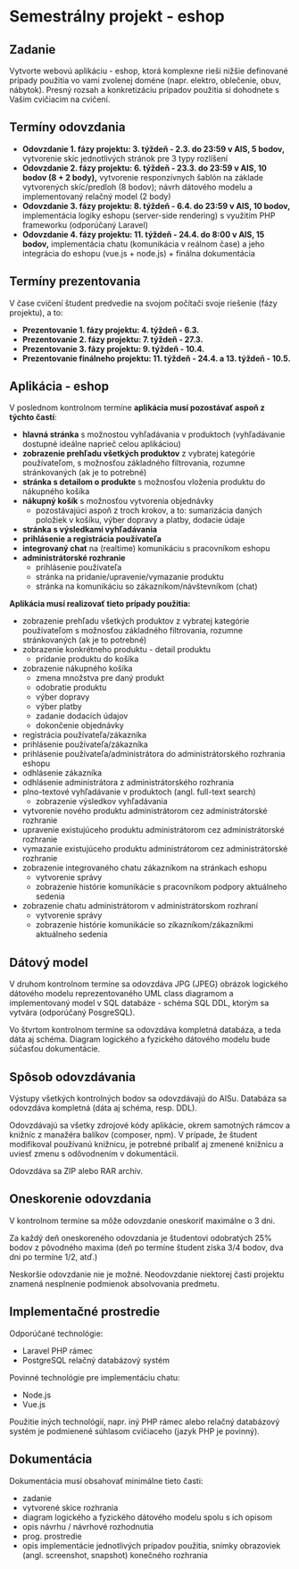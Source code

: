# Semestrálny projekt - eshop

## Zadanie
Vytvorte webovú aplikáciu - eshop, ktorá komplexne rieši nižšie definované prípady použitia vo vami zvolenej doméne (napr. elektro, oblečenie, obuv, nábytok). Presný rozsah a konkretizáciu prípadov použitia si dohodnete s Vašim cvičiacim na cvičení.


## Termíny odovzdania
* **Odovzdanie 1. fázy projektu: 3. týždeň - 2.3. do 23:59 v AIS, 5 bodov,** vytvorenie skíc jednotlivých stránok pre 3 typy rozlíšení
* **Odovzdanie 2. fázy projektu: 6. týždeň - 23.3. do 23:59 v AIS, 10 bodov (8 + 2 body),** vytvorenie responzívnych šablón na základe vytvorených skíc/predloh (8 bodov); návrh dátového modelu a implementovaný relačný model (2 body)
* **Odovzdanie 3. fázy projektu: 8. týždeň - 6.4. do 23:59 v AIS, 10 bodov,** implementácia logiky eshopu (server-side rendering) s využitím PHP frameworku (odporúčaný Laravel)
* **Odovzdanie 4. fázy projektu: 11. týždeň - 24.4. do 8:00 v AIS, 15 bodov,** implementácia chatu (komunikácia v reálnom čase) a jeho integrácia do eshopu (vue.js + node.js) + finálna dokumentácia

## Termíny prezentovania
V čase cvičení študent predvedie na svojom počítači svoje riešenie (fázy projektu), a to:
* **Prezentovanie 1. fázy projektu: 4. týždeň - 6.3.**
* **Prezentovanie 2. fázy projektu: 7. týždeň - 27.3.**
* **Prezentovanie 3. fázy projektu: 9. týždeň - 10.4.**
* **Prezentovanie finálneho projektu: 11. týždeň - 24.4. a 13. týždeň - 10.5.**


## Aplikácia - eshop
V poslednom kontrolnom termíne **aplikácia musí pozostávať aspoň z týchto častí**:
* **hlavná stránka** s možnostou vyhľadávania v produktoch (vyhľadávanie dostupné ideálne naprieč celou aplikáciou)
* **zobrazenie prehľadu všetkých produktov** z vybratej kategórie používateľom, s možnosťou základného filtrovania, rozumne stránkovaných (ak je to potrebné)
* **stránka s detailom o produkte** s možnosťou vloženia produktu do nákupného košíka
* **nákupný košík** s možnosťou vytvorenia objednávky
    * pozostávajúci aspoň z troch krokov, a to: sumarizácia daných položiek v košíku, výber dopravy a platby, dodacie údaje
* **stránka s výsledkami vyhľadávania**
* **prihlásenie a registrácia používateľa**
* **integrovaný chat** na (realtime) komunikáciu s pracovníkom eshopu
* **administrátorské rozhranie**
  * prihlásenie používateľa
  * stránka na pridanie/upravenie/vymazanie produktu
  * stránka na komunikáciu so zákazníkom/návštevníkom (chat)

**Aplikácia musí realizovať tieto prípady použitia:**

* zobrazenie prehľadu všetkých produktov z vybratej kategórie používateľom s možnosťou základného filtrovania, rozumne stránkovaných (ak je to potrebné)
* zobrazenie konkrétneho produktu - detail produktu
    * pridanie produktu do košíka
* zobrazenie nákupného košíka
    * zmena množstva pre daný produkt
    * odobratie produktu
    * výber dopravy
    * výber platby
    * zadanie dodacích údajov
    * dokončenie objednávky
* registrácia používateľa/zákazníka
* prihlásenie používateľa/zákazníka
* prihlásenie používateľa/administrátora do administrátorského rozhrania eshopu
* odhlásenie zákazníka
* odhlásenie administrátora z administrátorského rozhrania
* plno-textové vyhľadávanie v produktoch (angl. full-text search)
    * zobrazenie výsledkov vyhľadávania
* vytvorenie nového produktu administrátorom cez administrátorské rozhranie
* upravenie existujúceho produktu administrátorom cez administrátorské rozhranie
* vymazanie existujúceho produktu administrátorom cez administrátorské rozhranie
* zobrazenie integrovaného chatu zákazníkom na stránkach eshopu
    * vytvorenie správy
    * zobrazenie histórie komunikácie s pracovníkom podpory aktuálneho sedenia
* zobrazenie chatu administrátorom v administrátorskom rozhraní
    * vytvorenie správy
    * zobrazenie histórie komunikácie so zíkazníkom/zákazníkmi aktuálneho sedenia

## Dátový model
V druhom kontrolnom termíne sa odovzdáva JPG (JPEG) obrázok logického dátového modelu reprezentovaného UML class diagramom a implementovaný model v SQL databáze - schéma SQL DDL, ktorým sa vytvára (odporúčaný PosgreSQL).

Vo štvrtom kontrolnom termíne sa odovzdáva kompletná databáza, a teda dáta aj schéma. Diagram logického a fyzického dátového modelu bude súčasťou dokumentácie.

## Spôsob odovzdávania
Výstupy všetkých kontrolných bodov sa odovzdávajú do AISu. Databáza sa odovzdáva kompletná (dáta aj schéma, resp. DDL).

Odovzdávajú sa všetky zdrojové kódy aplikácie, okrem samotných rámcov a knižníc z manažéra balíkov (composer, npm). V prípade, že študent modifikoval používanú knižnicu, je potrebné pribaliť aj zmenené knižnicu a uviesť zmenu s odôvodnením v dokumentácii.

Odovzdáva sa ZIP alebo RAR archív.


## Oneskorenie odovzdania
V kontrolnom termíne sa môže odovzdanie oneskoriť maximálne o 3 dni.

Za každý deň oneskoreného odovzdania je študentovi odobratých 25% bodov z pôvodného maxima (deň po termíne študent získa 3/4 bodov, dva dni po termíne 1/2, atď.) 

 Neskoršie odovzdanie nie je možné. Neodovzdanie niektorej časti projektu znamená nesplnenie podmienok absolvovania predmetu.

## Implementačné prostredie
Odporúčané technológie:
* Laravel PHP rámec
* PostgreSQL relačný databázový systém

Povinné technológie pre implementáciu chatu:
* Node.js
* Vue.js

Použitie iných technológií, napr. iný PHP rámec alebo relačný databázový systém je podmienené súhlasom cvičiaceho (jazyk PHP je povinný).


## Dokumentácia
Dokumentácia musí obsahovať minimálne tieto časti:
* zadanie
* vytvorené skice rozhrania 
* diagram logického a fyzického dátového modelu spolu s ich opisom
* opis návrhu / návrhové rozhodnutia
* prog. prostredie
* opis implementácie jednotlivých prípadov použitia, snímky obrazoviek (angl. screenshot, snapshot) konečného  rozhrania
